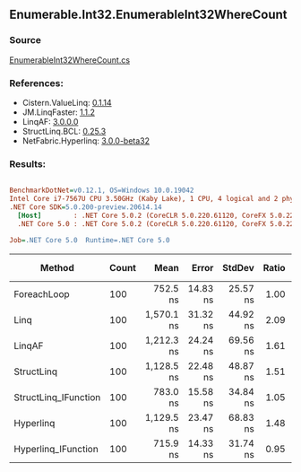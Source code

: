 ﻿## Enumerable.Int32.EnumerableInt32WhereCount

### Source
[EnumerableInt32WhereCount.cs](../LinqBenchmarks/Enumerable/Int32/EnumerableInt32WhereCount.cs)

### References:
- Cistern.ValueLinq: [0.1.14](https://www.nuget.org/packages/Cistern.ValueLinq/0.1.14)
- JM.LinqFaster: [1.1.2](https://www.nuget.org/packages/JM.LinqFaster/1.1.2)
- LinqAF: [3.0.0.0](https://www.nuget.org/packages/LinqAF/3.0.0.0)
- StructLinq.BCL: [0.25.3](https://www.nuget.org/packages/StructLinq.BCL/0.25.3)
- NetFabric.Hyperlinq: [3.0.0-beta32](https://www.nuget.org/packages/NetFabric.Hyperlinq/3.0.0-beta32)

### Results:
``` ini

BenchmarkDotNet=v0.12.1, OS=Windows 10.0.19042
Intel Core i7-7567U CPU 3.50GHz (Kaby Lake), 1 CPU, 4 logical and 2 physical cores
.NET Core SDK=5.0.200-preview.20614.14
  [Host]        : .NET Core 5.0.2 (CoreCLR 5.0.220.61120, CoreFX 5.0.220.61120), X64 RyuJIT
  .NET Core 5.0 : .NET Core 5.0.2 (CoreCLR 5.0.220.61120, CoreFX 5.0.220.61120), X64 RyuJIT

Job=.NET Core 5.0  Runtime=.NET Core 5.0  

```
|               Method | Count |       Mean |    Error |   StdDev | Ratio | RatioSD |  Gen 0 | Gen 1 | Gen 2 | Allocated |
|--------------------- |------ |-----------:|---------:|---------:|------:|--------:|-------:|------:|------:|----------:|
|          ForeachLoop |   100 |   752.5 ns | 14.83 ns | 25.57 ns |  1.00 |    0.00 | 0.0191 |     - |     - |      40 B |
|                 Linq |   100 | 1,570.1 ns | 31.32 ns | 44.92 ns |  2.09 |    0.09 | 0.0191 |     - |     - |      40 B |
|               LinqAF |   100 | 1,212.3 ns | 24.24 ns | 69.56 ns |  1.61 |    0.12 | 0.0191 |     - |     - |      40 B |
|           StructLinq |   100 | 1,128.5 ns | 22.48 ns | 48.87 ns |  1.51 |    0.09 | 0.0458 |     - |     - |      96 B |
| StructLinq_IFunction |   100 |   783.0 ns | 15.58 ns | 34.84 ns |  1.05 |    0.06 | 0.0191 |     - |     - |      40 B |
|            Hyperlinq |   100 | 1,129.5 ns | 23.47 ns | 68.83 ns |  1.48 |    0.10 | 0.0191 |     - |     - |      40 B |
|  Hyperlinq_IFunction |   100 |   715.9 ns | 14.33 ns | 31.74 ns |  0.95 |    0.05 | 0.0191 |     - |     - |      40 B |

